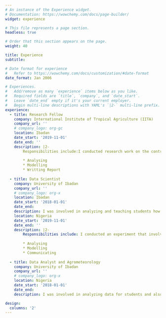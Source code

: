 ```yaml
---
# An instance of the Experience widget.
# Documentation: https://wowchemy.com/docs/page-builder/
widget: experience

# This file represents a page section.
headless: true

# Order that this section appears on the page.
weight: 40

title: Experience
subtitle:

# Date format for experience
#   Refer to https://wowchemy.com/docs/customization/#date-format
date_format: Jan 2006

# Experiences.
#   Add/remove as many `experience` items below as you like.
#   Required fields are `title`, `company`, and `date_start`.
#   Leave `date_end` empty if it's your current employer.
#   Begin multi-line descriptions with YAML's `|2-` multi-line prefix.
experience:
  - title: Research Fellow
    company: International Institute of Tropical Agriculture (IITA)
    company_url: ''
    # company_logo: org-gc
    location: Ibadan
    date_start: '2019-11-01'
    date_end: ''
    description: |2-
        Responsibilities include:I conducted research work on the contribution of cocoa litter to nutrients recycling in low-shade Southwestern Nigeria.
        
        * Analysing
        * Modelling
        * Writting Report
        
  - title: Data Scientist 
    company: University of Ibadan
    company_url: ''
    # company_logo: org-x
    location: Ibadan
    date_start: '2018-01-01'
    date_end: 
    description: I was involved in analyzing and teaching students how to use R statistical software for reproducible research.
    location: Nigeria
    date_start: '2019-11-01'
    date_end: ''
    description: |2-
        Responsibilities include: I conducted an experiment that involve the contribution of cocoa litter to nutrients recycling in low-shade cocoa plantation found in southwestern Nigeria.
        
        * Analysing
        * Modelling
        * Communicating
        
  - title: Data Analyst and Agrometeorology
    company: University of Ibadan
    company_url: ''
    # company_logo: org-x
    location: Nigeria
    date_start: '2018-01-01'
    date_end: 
    description: I was involved in analyzing data for students and also mentoring them on how to use the R statistical software to carryout their analysis. 

design:
  columns: '2'
---
```

